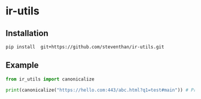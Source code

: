 # ir-utils
## Installation
`pip install  git+https://github.com/steventhan/ir-utils.git`
## Example
```python
from ir_utils import canonicalize

print(canonicalize("https://hello.com:443/abc.html?q1=test#main")) # Prints https://hello.com/abc.html

```

